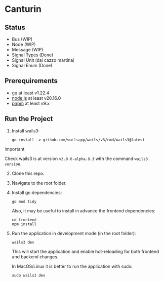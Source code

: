 # Canturin

## Status

-   Bus (WIP)
-   Node (WIP)
-   Message (WIP)
-   Signal Types (Done)
-   Signal Unit (dai cazzo martina)
-   Signal Enum (Done)

## Prerequirements

-   [go](https://go.dev/) at least v1.22.4
-   [node js](https://nodejs.org/en) at least v20.16.0
-   [pnpm](https://pnpm.io/installation) at least v9.x

## Run the Project

1. Install wails3:

    ```
    go install -v github.com/wailsapp/wails/v3/cmd/wails3@latest
    ```

> [!IMPORTANT]
> Check wails3 is at version `v3.0.0-alpha.8.3` with the command `wails3 version`.

2. Clone this repo.

3. Navigate to the root folder.

4. Install go dependencies:

    ```
    go mod tidy
    ```

    Also, it may be useful to install in advance the frontend dependencies:

    ```
    cd frontend
    npm install
    ```

5. Run the application in development mode (in the root folder):

    ```
    wails3 dev
    ```

    This will start the application and enable hot-reloading for both frontend and backend changes.

    In MacOS/Linux it is better to run the application with sudo:

    ```
    sudo wails3 dev
    ```
